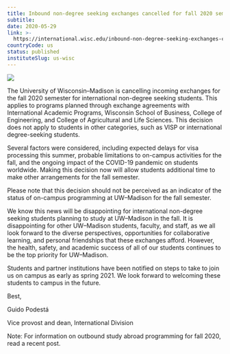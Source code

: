 ```yaml
---
title: Inbound non-degree seeking exchanges cancelled for fall 2020 semester
subtitle: 
date: 2020-05-29
link: >-
  https://international.wisc.edu/inbound-non-degree-seeking-exchanges-cancelled-for-fall-2020-semester/
countryCode: us
status: published
instituteSlug: us-wisc
---
```

![](https://international.wisc.edu/wp-content/themes/uw-theme/dist/images/favicons/apple-touch-icon.png)

The University of Wisconsin–Madison is cancelling incoming exchanges for the fall 2020 semester for international non-degree seeking students. This applies to programs planned through exchange agreements with International Academic Programs, Wisconsin School of Business, College of Engineering, and College of Agricultural and Life Sciences. This decision does not apply to students in other categories, such as VISP or international degree-seeking students.

Several factors were considered, including expected delays for visa processing this summer, probable limitations to on-campus activities for the fall, and the ongoing impact of the COVID-19 pandemic on students worldwide. Making this decision now will allow students additional time to make other arrangements for the fall semester.

Please note that this decision should not be perceived as an indicator of the status of on-campus programming at UW–Madison for the fall semester.

We know this news will be disappointing for international non-degree seeking students planning to study at UW–Madison in the fall. It is disappointing for other UW–Madison students, faculty, and staff, as we all look forward to the diverse perspectives, opportunities for collaborative learning, and personal friendships that these exchanges afford. However, the health, safety, and academic success of all of our students continues to be the top priority for UW–Madison.

Students and partner institutions have been notified on steps to take to join us on campus as early as spring 2021. We look forward to welcoming these students to campus in the future.

Best,

Guido Podestá

Vice provost and dean, International Division

Note: For information on outbound study abroad programming for fall 2020, read a recent post.